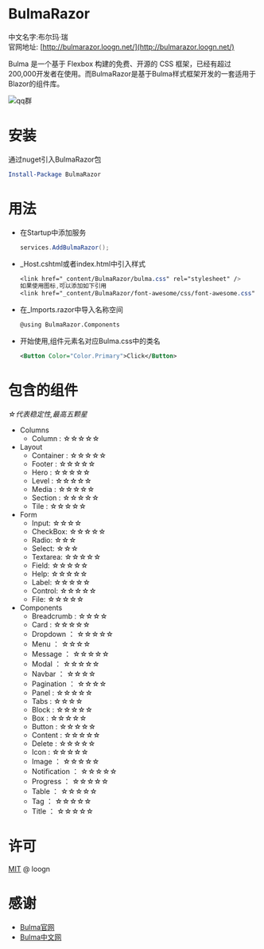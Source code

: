 # BulmaRazor 

中文名字:布尔玛·瑞  
官网地址: [http://bulmarazor.loogn.net/](http://bulmarazor.loogn.net/)  

Bulma 是一个基于 Flexbox 构建的免费、开源的 CSS 框架，已经有超过200,000开发者在使用。而BulmaRazor是基于Bulma样式框架开发的一套适用于Blazor的组件库。

![qq群](http://bulmarazor.loogn.net/images/nuget-logo.png)

# 安装
通过nuget引入BulmaRazor包
```powershell
Install-Package BulmaRazor
```

# 用法

- 在Startup中添加服务
    ```csharp
    services.AddBulmaRazor();
    ```
- _Host.cshtml或者index.html中引入样式
    ```css
    <link href="_content/BulmaRazor/bulma.css" rel="stylesheet" />
    如果使用图标,可以添加如下引用
    <link href="_content/BulmaRazor/font-awesome/css/font-awesome.css" rel="stylesheet" />
    ```
- 在_Imports.razor中导入名称空间
    ```xml
    @using BulmaRazor.Components
    ```
- 开始使用,组件元素名对应Bulma.css中的类名
    ```xml
    <Button Color="Color.Primary">Click</Button>
    ```
# 包含的组件

*☆代表稳定性,最高五颗星*  

- Columns
	- Column :		☆☆☆☆☆
- Layout
	- Container :		☆☆☆☆☆
	- Footer :		☆☆☆☆☆
	- Hero :			☆☆☆☆☆
	- Level :			☆☆☆☆☆
	- Media :			☆☆☆☆☆
	- Section :		☆☆☆☆☆
	- Tile :			☆☆☆☆☆
- Form
	- Input:			☆☆☆☆
	- CheckBox:		☆☆☆☆☆
	- Radio:			☆☆☆
	- Select:			☆☆☆
	- Textarea:		☆☆☆☆☆
	- Field:			☆☆☆☆☆
	- Help:			☆☆☆☆☆
	- Label:			☆☆☆☆☆
	- Control:		☆☆☆☆☆
	- File:			☆☆☆☆☆
- Components 
	- Breadcrumb :	☆☆☆☆
	- Card :			☆☆☆☆☆
	- Dropdown ：		☆☆☆☆☆
	- Menu ：			☆☆☆☆
	- Message ：		☆☆☆☆☆
	- Modal ：		☆☆☆☆☆
	- Navbar ：		☆☆☆☆
	- Pagination ：	☆☆☆☆
	- Panel :			☆☆☆☆☆
	- Tabs :			☆☆☆☆
	- Block :			☆☆☆☆☆
	- Box :			☆☆☆☆☆
	- Button :		☆☆☆☆☆
	- Content :		☆☆☆☆☆
	- Delete :		☆☆☆☆☆
	- Icon :			☆☆☆☆☆
	- Image ：		☆☆☆☆☆
	- Notification ：	☆☆☆☆☆
	- Progress ：		☆☆☆☆☆
	- Table ：		☆☆☆☆☆
	- Tag ：			☆☆☆☆☆
	- Title ：		☆☆☆☆☆

# 许可

[MIT](https://gitee.com/loogn/bulmarazor/blob/master/LICENSE)  @ loogn

# 感谢

- [Bulma官网](https://bulma.io/)
- [Bulma中文网](https://bulma.zcopy.site/)


